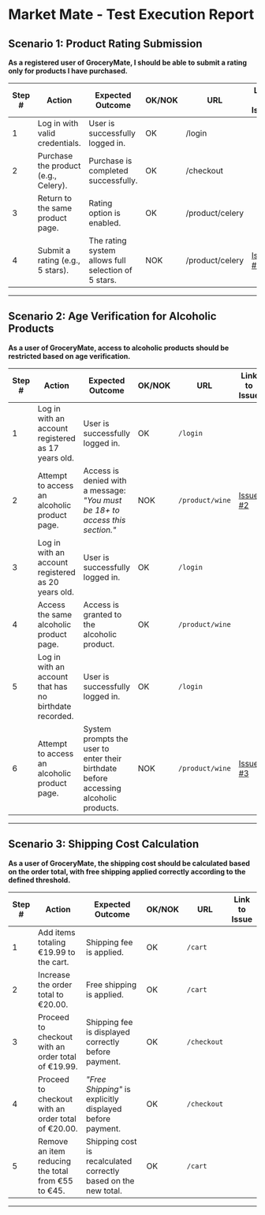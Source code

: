# **Market Mate - Test Execution Report**


## **Scenario 1: Product Rating Submission**

**As a registered user of GroceryMate, I should be able to submit a rating only for products I have purchased.**

| Step # | Action | Expected Outcome | OK/NOK | URL | Link to Issue |
|--------|--------|-----------------|--------|-----|--------------|
| 1 | Log in with valid credentials. | User is successfully logged in. | OK | /login | |
| 2 | Purchase the product (e.g., Celery). | Purchase is completed successfully. | OK | /checkout | |
| 3 | Return to the same product page. | Rating option is enabled. | OK | /product/celery | |
| 4 | Submit a rating (e.g., 5 stars). | The rating system allows full selection of 5 stars. | NOK | /product/celery | [Issue #1](https://github.com/Hedi-hub/tester-portfolio/issues/1) |

---

## **Scenario 2: Age Verification for Alcoholic Products**

**As a user of GroceryMate, access to alcoholic products should be restricted based on age verification.**

| Step # | Action | Expected Outcome | OK/NOK | URL | Link to Issue                                                      |
|--------|--------|------------------|--------|-----|--------------------------------------------------------------------|
| 1 | Log in with an account registered as 17 years old. | User is successfully logged in. | OK | `/login` |                                                                    |
| 2 | Attempt to access an alcoholic product page. | Access is denied with a message: _"You must be 18+ to access this section."_ | NOK | `/product/wine` | [Issue #2](https://github.com/Hedi-hub/tester-portfolio/issues/2)  |
| 3 | Log in with an account registered as 20 years old. | User is successfully logged in. | OK | `/login` |                                                                    |
| 4 | Access the same alcoholic product page. | Access is granted to the alcoholic product. | OK | `/product/wine` |                                                                    |
| 5 | Log in with an account that has no birthdate recorded. | User is successfully logged in. | OK | `/login` |                                                                    |
| 6 | Attempt to access an alcoholic product page. | System prompts the user to enter their birthdate before accessing alcoholic products. | NOK | `/product/wine` | [Issue #3](https://github.com/Hedi-hub/tester-portfolio/issues/3)  |

---

## **Scenario 3: Shipping Cost Calculation**

**As a user of GroceryMate, the shipping cost should be calculated based on the order total, with free shipping applied correctly according to the defined threshold.**

| Step # | Action | Expected Outcome | OK/NOK | URL | Link to Issue |
|--------|--------|------------------|--------|-----|--------------|
| 1 | Add items totaling €19.99 to the cart. | Shipping fee is applied. | OK | `/cart` | |
| 2 | Increase the order total to €20.00. | Free shipping is applied. | OK | `/cart` | |
| 3 | Proceed to checkout with an order total of €19.99. | Shipping fee is displayed correctly before payment. | OK | `/checkout` | |
| 4 | Proceed to checkout with an order total of €20.00. | _"Free Shipping"_ is explicitly displayed before payment. | OK | `/checkout` | |
| 5 | Remove an item reducing the total from €55 to €45. | Shipping cost is recalculated correctly based on the new total. | OK | `/cart` | |

---